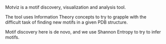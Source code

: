 Motviz is a motif discovery, visualization and analysis tool. 

The tool uses Information Theory concepts to try to grapple with 
the difficult task of finding new motifs in a given PDB structure. 

Motif discovery here is de novo, and we use Shannon Entropy to try 
to infer motifs. 